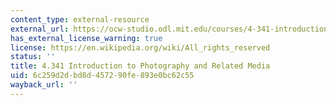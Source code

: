 ```yaml
---
content_type: external-resource
external_url: https://ocw-studio.odl.mit.edu/courses/4-341-introduction-to-photography-and-related-media-fall-2007
has_external_license_warning: true
license: https://en.wikipedia.org/wiki/All_rights_reserved
status: ''
title: 4.341 Introduction to Photography and Related Media
uid: 6c259d2d-bd8d-4572-90fe-893e0bc62c55
wayback_url: ''
---
```

